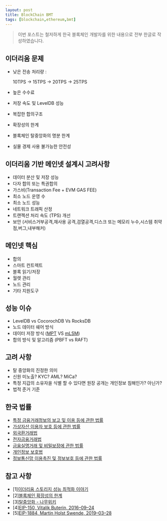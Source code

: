 ```yaml
---
layout: post
title: BlockChain BMT
tags: [blockchain,ethereum,bmt]
---
```


> 이번 포스트는 철저하게 한국 블록체인 개발자를 위한 내용으로 전부 한글로 작성하였습니다.

## 이더리움 문제

* 낮은 전송 처리량 : 

    10TPS -> 15TPS -> 20TPS -> 25TPS
* 높은 수수료
* 저장 속도 및 LevelDB 성능
* 복잡한 합의구조
* 확장성의 한계
* 블록체인 탈중앙화의 명분 한계
* 실물 경제 사용 불가능한 안전성

## 이더리움 기반 메인넷 설계시 고려사항

* 데이터 분산 및 저장 성능
* 다자 합의 또는 특권합의 
* 가스비(Transaction Fee + EVM GAS FEE)
* 최소 노드 운영 수
* 최소 노드 성능
* 네트워크 트래픽 산정
* 트랜젝션 처리 속도 (TPS) 개선
* 보안 (서비스거부공격,재사용 공격,검열공격,디스크 또는 메모리 누수,시스템 취약점,버그,내부해커)

## 메인넷 핵심

* 합의
* 스마트 컨트렉트
* 블록 읽기/저장
* 월렛 관리
* 노드 관리
* 기타 지원도구

## 성능 이슈

* LevelDB vs CocorochDB Vs RocksDB
* 노드 데이터 쉐어 방식
* 데이터 저장 방식 ([MPT] VS [mLSM])
* 합의 방식 및 알고리즘 (PBFT vs RAFT)


## 고려 사항

* 탈 중앙화의 진정한 의미
* 신원 미노출? KYC? AML? MiCa?
* 특정 지갑의 소유자을 식별 할 수 있다면 원장 공개는 개인정보 침해인가? 아닌가?
* 법적 준거 기준

## 한국 법률
- [특정 금융거래정보의 보고 및 이용 등에 관한 법률](https://elaw.klri.re.kr/kor_service/lawView.do?hseq=60111&lang=ENG)
- [가상자산 이용자 보호 등에 관한 법률](https://elaw.klri.re.kr/kor_service/lawView.do?hseq=63752&lang=ENG)
- [외국환거래법](https://elaw.klri.re.kr/kor_service/lawView.do?hseq=57324&lang=ENG)
- [전자금융거래법](https://elaw.klri.re.kr/kor_service/lawView.do?hseq=55549&lang=ENG)
- [금융실명거래 및 비밀보장에 관한 법률](https://elaw.klri.re.kr/kor_service/lawView.do?hseq=54706&lang=ENG)
- [개인정보 보호법](https://elaw.klri.re.kr/kor_service/lawView.do?hseq=62389&lang=KOR)
- [정보통신망 이용촉진 및 정보보호 등에 관한 법률](https://elaw.klri.re.kr/kor_service/lawView.do?hseq=60899&lang=KOR)
## 참고 사항

- [1][이더리움 스토리지 성능 최적화 이야기](https://medium.com/curg/merklized-lsm-%EC%9D%B4%EB%8D%94%EB%A6%AC%EC%9B%80-%EC%8A%A4%ED%86%A0%EB%A6%AC%EC%A7%80-%EC%84%B1%EB%8A%A5-%EC%B5%9C%EC%A0%81%ED%99%94-%EC%9D%B4%EC%95%BC%EA%B8%B0-5c77acbbe2b0)
- [2][블록체인 확장성의 한계](https://medium.com/onther-tech/%EB%B8%94%EB%A1%9D%EC%B2%B4%EC%9D%B8-%ED%99%95%EC%9E%A5%EC%84%B1%EC%9D%98-%ED%95%9C%EA%B3%84-the-limits-to-blockchain-scalability-802b3e036384)
- [3][탈중앙화 - 나무위키](https://namu.wiki/w/%ED%83%88%EC%A4%91%EC%95%99%ED%99%94)
- [4][EIP-150, Vitalik Buterin, 2016–09–24](https://github.com/ethereum/EIPs/blob/master/EIPS/eip-150.md)
- [5][EIP-1884, Martin Holst Swende, 2019–03–28](https://eips.ethereum.org/EIPS/eip-1884)

[MPT]:https://ethereum.org/en/developers/docs/data-structures-and-encoding/patricia-merkle-trie "MERKLE PATRICIA TRIE"
[mLSM]:https://www.usenix.org/conference/hotstorage18/presentation/raju "Log Structured Merge Tree"